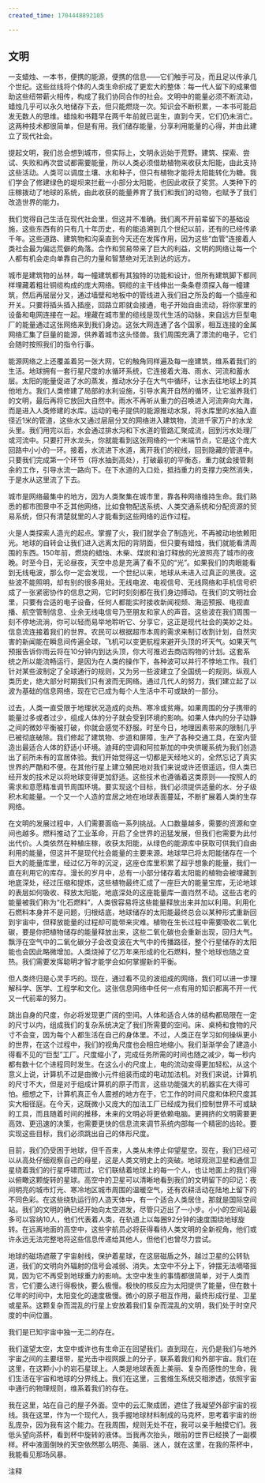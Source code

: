 ```yaml
---
created_time: 1704448892105

---
```

## 文明

一支蜡烛、一本书，便携的能源，便携的信息——它们触手可及，而且足以传承几个世纪。这些丝线将个体的人类生命织成了更宏大的整体：每一代人留下的成果借助这些纽带薪火相传，构成了我们协同合作的社会。文明中的能量必须不断流动，蜡烛几乎可以永久地储存下去，但只能燃烧一次。知识会不断积累，一本书可能启发无数人的思维。蜡烛和书籍早在两千年前就已诞生，直到今天，它们仍未消亡。这两种技术都很简单，但是有用。我们储存能量，分享利用能量的心得，并由此建立了现代社会。

提起文明，我们总会想到城市，但实际上，文明永远始于荒野。建筑、探索、尝试、失败和再次尝试都需要能量，所以人类必须借助植物来收获太阳能，由此支持这些活动。人类可以调度土壤、水和种子，但只有植物才能将太阳能转化为糖。我们学会了修建绿色的堤坝来拦截一小部分太阳能，也因此收获了奖赏。人类种下的庄稼拨动了地球的系统，由此收获的能量养育了我们和我们的动物，也赋予了我们改造世界的能力。

我们觉得自己生活在现代社会里，但这并不准确。我们离不开前辈留下的基础设施，这些东西有的只有几十年历史，有的能追溯到几个世纪以前，还有的已经传承千年。这些道路、建筑物和沟渠直到今天还在发挥作用，因为这些“血管”连接着人类社会最为偏远荒僻的角落。合作和贸易带来了巨大的利益，文明的网络让每一个人都有机会走向单靠自己的力量和智慧绝对无法到达的远方。

城市是建筑物的丛林，每一幢建筑都有其独特的功能和设计，但所有建筑脚下都同样埋藏着粗壮铜缆构成的庞大网络。铜缆的主干线伸出一条条卷须探入每一幢建筑，然后再层层分叉，通过墙壁和地板中的管线进入我们目之所及的每一个插座和开关。只要将插头插入插座，回路立即就会接通，电子开始自由流动，将你家里的设备和电网连接在一起。埋藏在城市里的缆线是现代生活的动脉，来自远方巨型电厂的能量通过这张网络来到我们身边。这张大网连通了各个国家，相互连接的金属网络汇集了巨量的能源，供养着城市这头怪兽。我们周围充满了漂流的电子，它们会随时按照我们的指令行事。

能源网络之上还覆盖着另一张大网，它的触角同样遍及每一座建筑，维系着我们的生活。地球拥有一套行星尺度的水循环系统，它连接着大海、雨水、河流和蓄水层。太阳的能量促进了水的蒸发，推动水分子在大气中循环，让水去往地球上的其他地方。我们人类修建了局部的水利设施，引导水离开自然的循环，让它滋养我们的文明，最后再将它放回大自然中。雨水不再听从重力的召唤进入河流奔向大海，而是进入人类修建的水库。运动的电子提供的能源推动水泵，将水库里的水抽入直径近1米的管道，这些水又通过层层分叉的网络进入建筑物，流进千家万户的水龙头里。我们用完以后，水会通过排水沟和下水道的管路汇聚成流，回到污水处理厂或河流中。只要打开水龙头，你就能看到这张网络的一个末端节点，它是这个庞大回路中小小的一环。接着，水流进下水道，离开我们的视线，回到隐藏的管道中。只要我们完成第一个环节（将水抽到高处），打破最初的平衡态，重力就会接管剩余的工作，引导水流一路向下。在下水道的入口处，抵挡重力的支撑力突然消失，于是水从这里流了下去。

城市是网络最集中的地方，因为人类聚集在城市里，靠各种网络维持生命。我们熟悉的都市图景中不乏其他网络，比如食物配送系统、人类交通系统和分配资源的贸易系统，但只有清楚就里的人才能看到这些网络的运作过程。

火是人类探索人造光的起点。掌握了火，我们就学会了制造光，不再被动地依赖阳光。地球的自转会让我们进入远离太阳的背阴面，但只要有蜡烛，我们就能看清周围的东西。150年前，燃烧的蜡烛、木柴、煤炭和油灯释放的光波照亮了城市的夜晚。时至今日，无论昼夜，天空中总是充满了看不见的“光”。如果我们的肉眼能看到无线电波，那么你一定会发现，一个世纪以来，地球从未进入过真正的黑夜。这些波不能照明，却有别的很多用处。无线电波、电视信号、无线网络和手机信号织成了一张紧密协作的信息之网，它时时刻刻都在我们身边搏动。在我们的文明社会里，只要有合适的电子设备，任何人都能实时接收新闻视频、海运预报、电视直播、航空管制信息、业余无线电信号乃至朋友和家人的声音。这些波在我们周围一刻不停地流淌，你可以轻而易举地聆听它、分享它，这正是现代社会的美妙之处。信息流连接着我们的世界。农民可以根据超市本周的需求来制订收割计划，自然灾害的新闻能在瞬息间传遍全球，飞机可以变更航程来避开头顶的坏天气。如果天气预报告诉你雨云将在10分钟内到达头顶，你大可推迟去商店购物的计划。这套系统之所以能流畅运行，是因为在人类的操作下，各种波可以并行不悖地工作。我们针对某些波制定了全球通行的规则，又为另一些波建立了全国统一的规则。纵观人类历史，绝大部分时期我们只有波而无网络。通过几代人的努力，我们建立起了以波为基础的信息网络，现在它已成为每个人生活中不可或缺的一部分。

过去，人类一直受限于地理状况造成的炎热、寒冷或贫瘠。如果周围的分子携带的能量过多或者过少，组成人体的分子就会受到环境的影响。如果人体内的分子动静之间的微妙平衡被打破，你就会感觉不舒服。时至今日，地理因素带来的限制几乎已被彻底破除。我们修起了建筑物、步道和屏障，生产了各种交通工具，在室内营造出最适合人体的舒适小环境。迪拜的空调和阿拉斯加的中央供暖系统为我们创造出了前所未有的宜居体验。我们开始觉得这一切都是天经地义的，全然忘记了真实世界的严酷和不便。在其他行星上建立殖民地对我们来说或许还很遥远，但人类已经开发的技术足以将地球变得更加舒适。这些技术也遵循着这类原则——按照人的需求和意愿精准调节周围环境。要实现这个目标，我们必须提供适量的水、分子级积木和能量。一个又一个人造的宜居之地在地球表面蔓延，不断扩展着人类的生存网络。

在文明的发展过程中，人们需要面临一系列挑战。人口数量越多，需要的资源和空间也越多。燃料推动了工业革命，开启了全世界的迅猛发展，但我们也需要为此付出代价。人类依然在种植庄稼，收获太阳能，从绿色的能源库中获取可供我们自由利用的能量，但这并不是现代社会能量的主要来源。地球早已将太阳能储存在一个巨大的能量库里，经过亿万年的沉淀，这座仓库里积累了超乎想象的能量，我们一直在利用它的库存。漫长的岁月中，总有一小部分储存着太阳能的植物会被埋藏到地底深处，经过压缩和提炼，这些植物最终汇成了一座巨大的能量宝库，无论地球的表层如何吸收、释放太阳能，地底深处的这座能量库一直岿然不动。这些古老的能量被我们称为“化石燃料”，人类很容易将这些能量释放出来并加以利用。利用化石燃料本身并不是问题，归根结底，地球储存的太阳能最终总会以某种形式重新回到宇宙中，但释放能量的过程却可能带来灾难。植物在生长过程中需要吸收二氧化碳，要是你把植物储存的能量释放出来，这些二氧化碳也会重新出现，回归大气。飘浮在空气中的二氧化碳分子会改变波在大气中的传播路径，整个行星储存的太阳能也会因此略微增加。人类烧掉了亿万年来形成的化石燃料，整个地球也随之变热。我们需要发挥聪明才智才能学会如何掌握新的平衡。

但人类终归是心灵手巧的。现在，通过看不见的波组成的网络，我们可以进一步理解科学、医学、工程学和文化。这张信息网络中任何一点有用的知识都离不开一代又一代前辈的努力。

跳出自身的尺度，你必将发现更广阔的空间。人体和适合人体的结构都局限在一定的尺寸以内，组成我们的复杂系统决定了我们所需要的空间。床、桌椅和食物的尺寸不会变，因为每个人都生活在自己的身体里。不过，人类正在学习如何操纵更小的世界，在这个过程中，我们的视角尺度也会相应地缩小。我们渐渐学会了建造小得看不见的“巨型”工厂。尺度缩小了，完成任务所需的时间也随之减少，每一秒内都有数十亿个进程同时发生。在这么小的尺度上，电的流动变得更加轻松，从这个意义上说，计算机不过是由微小元件组装而成的电动加法机。对我们来说，计算机的尺寸不大，但是对于组成计算机的原子而言，这些功能强大的机器实在大得可怕。细想之下，计算机真正令人震撼的地方在于，它工作的时间尺度和体积尺度其实大相径庭。在今天，这既微小又庞大的加法工厂已经成为我们控制世界不可或缺的工具，而且随着时间的推移，未来的文明必将更依赖电脑。更拥挤的文明需要更高效、更迅速的决策，也需要更快的信息流来调节系统内部每一个精密的齿轮。要实现这些目标，我们必须跳出自己的体形尺度。

目前，我们仍受困于地球，但千百来，人类从未停止仰望星空。现在，我们已经可以从高处仔细观察自己的母星，这是人类文明史上的突破。地球观测卫星和通信卫星绕着我们的行星呼啸而过，它们联结着地球上的每一个人，也让地面上的我们得以俯瞰这颗旋转的星球。高空中的卫星可以清晰地看到我们的文明留下的印记：夜间明亮的城市灯光、寒冷地区城市周围的温暖空气，还有农耕活动在陆地上留下的不同色彩。在这些绕轨运行的人造天体中，有一个适合人类居住，那就是国际空间站。我们的文明的确已经开始向太空进发，尽管只迈出了一小步。小小的空间站最多可以容纳10人，他们代表着人类，在轨道上以每圈92分钟的速度围绕地球旋转。在远离地面的高空中，这些宇航员必将获得看待人类文明的全新视角，他们或许永远无法完整地将这些信息传递给其他人，但他们也曾尽力尝试。

地球的磁场遮蔽了宇宙射线，保护着星球，在这层磁盾之外，越过卫星的公转轨道，我们的文明向外辐射的信号会减弱、消失。太空中不分上下，钟摆无法嘀嗒摇晃，因为它不再受到地球重力的影响。太空中发生的事情都很简单，对于人类而言，它们要么进行得极快，要么极慢。极快的核反应为太阳提供了能量，但在数十亿年的时间中，太阳变化的速度极慢。微小的原子相互作用，最终形成行星、卫星或星系。这颗复杂而混乱的行星上安放着我们复杂而混乱的文明，我们处于时空尺度的中间位置。

我们是已知宇宙中独一无二的存在。

我们遥望太空，太空中或许也有生命正在回望我们。直到现在，光仍是我们与地外宇宙之间的主要纽带，星光击中视网膜上的分子，联系着我们和外部宇宙。我们在这里，在这颗小小的岩石星球上。人类是地球表面上美丽、复杂而感性的生命，我们生活在宇宙和地球的分界线上。我们在这里，三套维生系统交相渗透，依照宇宙中通行的物理规则，维系着我们的存在。

我在这里，站在自己的屋子外面。空中的云汇聚成团，遮住了我凝望外部宇宙的视线。我在这里，作为一个现代人，我手握地球材料制成的马克杯，思考着宇宙的纷乱庞杂，因为我有这个能力。在我周围，规则无处不在，我可以亲手触摸它们。我低头望向茶杯，看到杯中旋转的液体。当我再次抬头，眼前的世界已经换了一副模样。杯中液面倒映的天空依然那么明亮、美丽、迷人，就在这里，在我的茶杯中，我能看见那场风暴。

注释

[^1]: 　不太冷也不太热，温度刚刚好的区域。